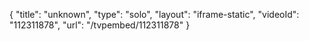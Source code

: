 {
    "title": "unknown",
    "type": "solo",
    "layout": "iframe-static",
    "videoId": "112311878",
    "url": "\/tvpembed\/112311878"
}